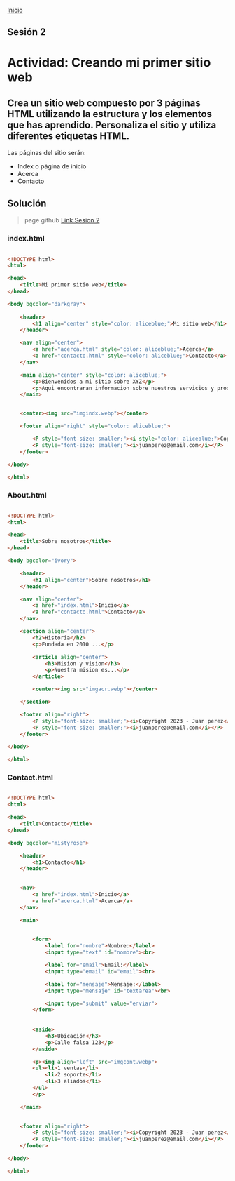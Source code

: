 <!-- No borrar o modificar -->
[Inicio](./index.md)

## Sesión 2


<!-- Su documentación aquí -->

# Actividad: Creando mi primer sitio web
## Crea un sitio web compuesto por 3 páginas HTML utilizando la estructura y los elementos que has aprendido. Personaliza el sitio y utiliza diferentes etiquetas HTML.

Las páginas del sitio serán:

- Index o página de inicio
- Acerca
- Contacto

## Solución
> page github
[Link Sesion 2](https://cokain3.github.io/sesion2/) 


### index.html

~~~html

<!DOCTYPE html>
<html>

<head>
    <title>Mi primer sitio web</title>
</head>

<body bgcolor="darkgray">
    
    <header>
        <h1 align="center" style="color: aliceblue;">Mi sitio web</h1>
    </header>

    <nav align="center">
        <a href="acerca.html" style="color: aliceblue;">Acerca</a>
        <a href="contacto.html" style="color: aliceblue;">Contacto</a>
    </nav>

    <main align="center" style="color: aliceblue;">
        <p>Bienvenidos a mi sitio sobre XYZ</p>
        <p>Aqui encontraran informacion sobre nuestros servicios y productos</p>
    </main>


    <center><img src="imgindx.webp"></center>

    <footer align="right" style="color: aliceblue;">

        <P style="font-size: smaller;"><i style="color: aliceblue;">Copyright 2023 - Juan perez</i></P>
        <P style="font-size: smaller;"><i>juanperez@email.com</i></P>
    </footer>

</body>

</html>

~~~

### About.html

~~~html

<!DOCTYPE html>
<html>

<head>
    <title>Sobre nosotros</title>
</head>

<body bgcolor="ivory">

    <header>
        <h1 align="center">Sobre nosotros</h1>
    </header>

    <nav align="center">
        <a href="index.html">Inicio</a>
        <a href="contacto.html">Contacto</a>
    </nav>

    <section align="center">
        <h2>Historia</h2>
        <p>Fundada en 2010 ...</p>

        <article align="center">
            <h3>Mision y vision</h3>
            <p>Nuestra mision es...</p>
        </article>

        <center><img src="imgacr.webp"></center>

    </section>

    <footer align="right">
        <P style="font-size: smaller;"><i>Copyright 2023 - Juan perez</i></P>
        <P style="font-size: smaller;"><i>juanperez@email.com</i></P>
    </footer>

</body>

</html>


~~~

### Contact.html

~~~html

<!DOCTYPE html>
<html>

<head>
    <title>Contacto</title>
</head>

<body bgcolor="mistyrose">

    <header>
        <h1>Contacto</h1>
    </header>

    
    <nav>
        <a href="index.html">Inicio</a>
        <a href="acerca.html">Acerca</a>
    </nav>

    <main>

        
        <form>
            <label for="nombre">Nombre:</label>
            <input type="text" id="nombre"><br>

            <label for="email">Email:</label>
            <input type="email" id="email"><br>

            <label for="mensaje">Mensaje:</label>
            <input type="mensaje" id="textarea"><br>

            <input type="submit" value="enviar">
        </form>
        
        
        <aside>
            <h3>Ubicación</h3>
            <p>Calle falsa 123</p>
        </aside>

        <p><img align="left" src="imgcont.webp">
        <ul><li>1 ventas</li>
            <li>2 soporte</li>
            <li>3 aliados</li>
        </ul>
        </p>

    </main>

    
    <footer align="right">
        <P style="font-size: smaller;"><i>Copyright 2023 - Juan perez</i></P>
        <P style="font-size: smaller;"><i>juanperez@email.com</i></P>
    </footer>

</body>

</html>

~~~
